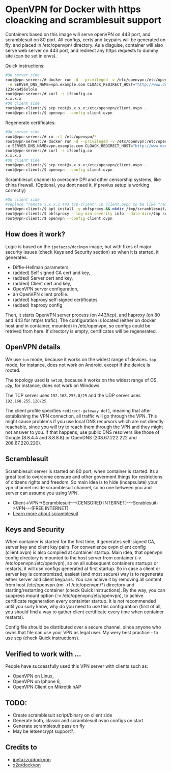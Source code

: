 # OpenVPN for Docker with https cloacking and scramblesuit support

Containers based on this image will serve openVPN on 443 port, and scramblesuit on 80 port.
All configs, certs and keypairs will be generated on fly, and placed in /etc/openvpn/ directory.
As a disguise, container will also serve web server on 443 port, and redirect any https requests to dummy site (can be set in envs).

Quick instructions:

```bash
#On server side
root@vpn-server:/# docker run -d --privileged -v /etc/openvpn:/etc/openvpn -p 443:443/tcp -p80:80  papko26/dockvpn \
 -e SERVER_DNS_NAME=vpn.example.com CLOACK_REDIRECT_HOST="http://www.deere.com"
123exa456ololo
root@vpn-server:/# curl -s ifconfig.co
x.x.x.x
#On client side
root@vpn-client:/$ scp root@x.x.x.x:/etc/openvpn/client.ovpn .
root@vpn-client:/$ openvpn --config client.ovpn
```

Regenerate certificates:
```bash
#On server side
root@vpn-server:/# rm -rf /etc/openvpn/*
root@vpn-server:/# docker run -d --privileged -v /etc/openvpn:/etc/openvpn -p 443:443/tcp -p80:80  papko26/dockvpn \
-e SERVER_DNS_NAME=vpn.example.com CLOACK_REDIRECT_HOST="http://www.deere.com"
root@vpn-server:/# curl -s ifconfig.co
x.x.x.x
#On client side
root@vpn-client:/$ scp root@x.x.x.x:/etc/openvpn/client.ovpn .
root@vpn-client:/$ openvpn --config client.ovpn
```
Scramblesuit channel to overcome DPI and other censorship systems, like china firewall. (Optional, you dont need it, if previus setup is working correctly)
```bash
#On client side
#replace "remote x.x.x.x 443 tcp-client" in client.ovpn to be like "remote 127.0.0.1 2626 tcp-client"
root@vpn-client:/$ apt install -y obfsproxy && mkdir /tmp/scramblesuit/
root@vpn-client:/$ obfsproxy --log-min-severity info --data-dir=/tmp scramblesuit --password KJHVGS2PJVHECRC2J5JFGT2TIFKDCMRS  --dest x.x.x.x:80 client 127.0.0.1:2626 &
root@vpn-client:/$ openvpn --config client.ovpn
```

## How does it work?

Logic is based on the `jpetazzo/dockvpn` image, but with fixes of major security issues (check Keys and Security section) so when it is started, it generates:

- Diffie-Hellman parameters,
- (added) Self signed CA cert and key,
- (added) Server cert and key,
- (added) Client cert and key,
- OpenVPN server configuration,
- an OpenVPN client profile.
- (added) haproxy self-signed certificates
- (added) haproxy config

Then, it starts OpenVPN server process (on 443/tcp), and haproxy (on 80 and 443 for http/s trafic).
The configuration is located (either on docker host and in container, mounted) in /etc/openvpn, so configs could be retrived from here. If directory is empty, certificates will be regenerated.

## OpenVPN details

We use `tun` mode, because it works on the widest range of devices.
`tap` mode, for instance, does not work on Android, except if the device
is rooted.

The topology used is `net30`, because it works on the widest range of OS.
`p2p`, for instance, does not work on Windows.

The TCP server uses `192.168.255.0/25` and the UDP server uses
`192.168.255.128/25`.

The client profile specifies `redirect-gateway def1`, meaning that after
establishing the VPN connection, all traffic will go through the VPN.
This might cause problems if you use local DNS recursors which are not
directly reachable, since you will try to reach them through the VPN
and they might not answer to you. If that happens, use public DNS
resolvers like those of Google (8.8.4.4 and 8.8.8.8) or OpenDNS
(208.67.222.222 and 208.67.220.220).

## Scramblesuit
Scramblesuit server is started on 80 port, when container is started. Its a great tool to overcome censure and other goverment things for restrictions of citizens rights and freedom.
So main idea is to hide (incapsulate) your vpn channel inside scramblesuit channel, so no one between you and server can assume you using VPN.
- Client->VPN->Scramblesuit---(CENSORED INTERNET)---Scrablesuit->VPN---(FREE INTERNET)
- [Learn more about scramblesuit](https://www.cs.kau.se/philwint/scramblesuit/)

## Keys and Security

When container is started for the first time, it generates self-signed CA, server key and client key pairs. For convenience ovpn client config (client.ovpn) is also compiled at container startup. Main idea, that openvpn config directory is mounted to the host server from container (-v /etc/openvpn:/etc/openvpn), so on all subsequent containers startups or restarts, it will use configs generated at first startup. So in case a client or server key is compromized, easiest (and most secure) way is to regenerate either server and client keypairs. You can achive it by removing all content from host /etc/openvpn (rm -rf /etc/openvpn/*) directory and starting/restarting container (check Quick instructions).
By the way, you can suppress mount option (-v /etc/openvpn:/etc/openvpn), to achive certificate regeneration every containter startup. It is not recommended until you surly know, why do you need to use this configuration (first of all, you should find a way to gather client certificate every time when container restarts).

Config file should be distributed over a secure channel, since anyone who owns that file can use your VPN as legal user. My wery best practice - to use scp (check Quick instructions).

## Verified to work with ...

People have successfully used this VPN server with clients such as:

- OpenVPN on Linux,
- OpenVPN on Iphone 6,
- OpenVPN Client on Mikrotik hAP

## TODO:
- Create scramblesuit script/binary on client side
- Generate both, classic and scramblesuit ovpn configs on start
- Generate scramblesuit pass on fly
- May be letsencrypt support?..


## Credits to 
- [jpetazzo/dockvpn](https://github.com/jpetazzo/dockvpn)
- [x2q/dockvpn](https://github.com/x2q/dockvpn)
